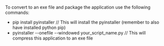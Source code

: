 To convert to an exe file and package the application use the following commands:
 - pip install pyinstaller // This will install the pyinstaller (remember to also have installed python pip)
 - pyinstaller --onefile --windowed your_script_name.py // This will compress this application to an exe file

